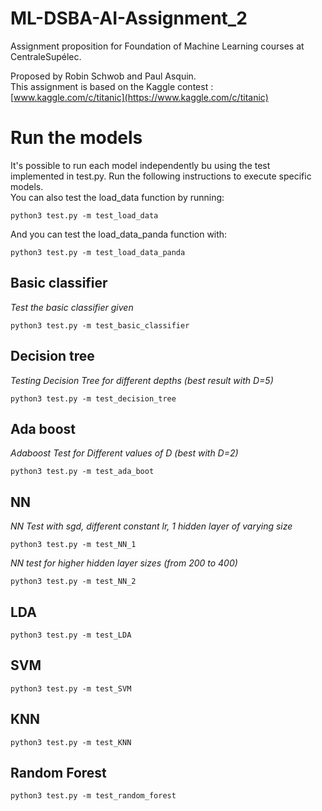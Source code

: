 # ML-DSBA-AI-Assignment_2

Assignment proposition for Foundation of Machine Learning courses at CentraleSupélec.  

Proposed by Robin Schwob and Paul Asquin.  
This assignment is based on the Kaggle contest : [www.kaggle.com/c/titanic](https://www.kaggle.com/c/titanic)  

# Run the models
It's possible to run each model independently bu using the test implemented in test.py. Run the following instructions to execute specific models.  
You can also test the load_data function by running:  
```
python3 test.py -m test_load_data
```

And you can test the load_data_panda function with:
```
python3 test.py -m test_load_data_panda
```

## Basic classifier
*Test the basic classifier given*
```
python3 test.py -m test_basic_classifier
```

## Decision tree
*Testing Decision Tree for different depths (best result with D=5)*
```
python3 test.py -m test_decision_tree
```


## Ada boost
*Adaboost Test for Different values of D (best with D=2)*
```
python3 test.py -m test_ada_boot
```

## NN
*NN Test with sgd, different constant lr, 1 hidden layer of varying size*
```
python3 test.py -m test_NN_1
```
  
*NN test for higher hidden layer sizes (from 200 to 400)*
```
python3 test.py -m test_NN_2
```

## LDA
```
python3 test.py -m test_LDA
```

## SVM
```
python3 test.py -m test_SVM
```

## KNN
```
python3 test.py -m test_KNN
```

## Random Forest
```
python3 test.py -m test_random_forest
```